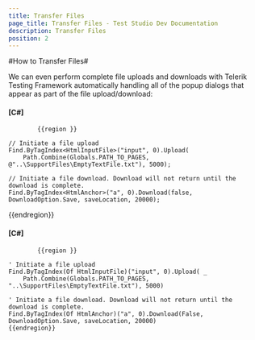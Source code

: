 ```yaml
---
title: Transfer Files
page_title: Transfer Files - Test Studio Dev Documentation
description: Transfer Files
position: 2
---
```

#How to Transfer Files#

We can even perform complete file uploads and downloads with Telerik Testing Framework automatically handling all of the popup dialogs that appear as part of the file upload/download:

#### __[C#]__

            {{region }}

    // Initiate a file upload
    Find.ByTagIndex<HtmlInputFile>("input", 0).Upload(
        Path.Combine(Globals.PATH_TO_PAGES, @"..\SupportFiles\EmptyTextFile.txt"), 5000);
    
    // Initiate a file download. Download will not return until the download is complete.
    Find.ByTagIndex<HtmlAnchor>("a", 0).Download(false, DownloadOption.Save, saveLocation, 20000);
{{endregion}}
 

#### __[C#]__

            {{region }}

    ' Initiate a file upload
    Find.ByTagIndex(Of HtmlInputFile)("input", 0).Upload( _
        Path.Combine(Globals.PATH_TO_PAGES, "..\SupportFiles\EmptyTextFile.txt"), 5000)
    
    ' Initiate a file download. Download will not return until the download is complete.
    Find.ByTagIndex(Of HtmlAnchor)("a", 0).Download(False, DownloadOption.Save, saveLocation, 20000)
    {{endregion}}


